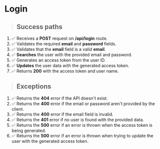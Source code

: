 # Login

> ## Success paths

1. ✅ Receives a **POST** request on **/api/login** route. 
2. ✅ Validates the required **email** and **password** fields.
3. ✅ Validates that the **email** field is a valid **email**.
4. ✅ **Searches** the user with the provided email and password.
5. ✅ Generates an access token from the user ID.
6. ✅ **Updates** the user data with the generated access token.
7. ✅ Returns **200** with the access token and user name.

> ## Exceptions

1. ✅ Returns the **404** error if the API doesn't exist.
2. ✅ Returns the **400** error if the email or password aren't provided by the client.
3. ✅ Returns the **400** error if the email field is invalid.
4. ✅ Returns the **401** error if no user is found with the provided data.
5. ✅ Returns the **500** error if an error is thrown when the access token is being generated.
6. ✅ Returns the **500** error if an error is thrown when trying to update the user with the generated access token.
